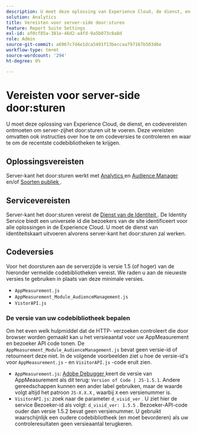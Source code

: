 ```yaml
---
description: U moet deze oplossing van Experience Cloud, de dienst, en codevereisten ontmoeten om server-zijhet door:sturen uit te voeren. Deze vereisten omvatten ook instructies over hoe te om codeversies te controleren en waar te om de recentste codebibliotheken te krijgen.
solution: Analytics
title: Vereisten voor server-side door:sturen
feature: Report Suite Settings
exl-id: af0cf85a-381e-46d2-a4fd-9a5b073c8a8d
role: Admin
source-git-commit: a6967c7d4e1dca5491f13beccaa797167b503d6e
workflow-type: tm+mt
source-wordcount: '294'
ht-degree: 0%

---
```


# Vereisten voor server-side door:sturen

U moet deze oplossing van Experience Cloud, de dienst, en codevereisten ontmoeten om server-zijhet door:sturen uit te voeren. Deze vereisten omvatten ook instructies over hoe te om codeversies te controleren en waar te om de recentste codebibliotheken te krijgen.

## Oplossingsvereisten

Server-kant het door:sturen werkt met [ Analytics ](https://www.adobe.com/data-analytics-cloud/analytics.html) en [ Audience Manager ](https://www.adobe.com/data-analytics-cloud/audience-manager.html) en/of [ Soorten publiek ](https://experienceleague.adobe.com/docs/core-services/interface/audiences/audience-library.html?lang=nl-NL).

## Servicevereisten

Server-kant het door:sturen vereist de [ Dienst van de Identiteit ](https://experienceleague.adobe.com/docs/id-service/using/home.html?lang=nl-NL). De Identity Service biedt een universele id die bezoekers van de site identificeert voor alle oplossingen in de Experience Cloud. U moet de dienst van identiteitskaart uitvoeren alvorens server-kant het door:sturen zal werken.

## Codeversies

Voor het doorsturen aan de serverzijde is versie 1.5 (of hoger) van de hieronder vermelde codebibliotheken vereist. We raden u aan de nieuwste versies te gebruiken in plaats van deze minimale versies.

* `AppMeasurement.js`
* `AppMeasurement_Module_AudienceManagement.js`
* `VistorAPI.js`

### De versie van uw codebibliotheek bepalen

Om het even welk hulpmiddel dat de HTTP- verzoeken controleert die door browser worden gemaakt kan u het versieaantal voor uw AppMeasurement en bezoeker API code tonen. De `AppMeasurement_Module_AudienceManagement.js` bevat geen versie-id of retourneert deze niet. In de volgende voorbeelden ziet u hoe de versie-id&#39;s voor `AppMeasurement.js` - en `VisitorAPI.js` -code eruit zien.

* `AppMeasurement.js`: [ Adobe Debugger ](/help/implement/validate/debugger.md) keert de versie van AppMeasurement als dit terug: `Version of Code | JS-1.5.1`. Andere gereedschappen kunnen een ander label gebruiken, maar de waarde volgt altijd het patroon `JS-X.X.X` , waarbij `X` een versienummer is.
* `VisitorAPI.js`: zoek naar de parameter `d_visid_ver` . U ziet hier de service Bezoeker-id als volgt: `d_visid_ver: 1.5.5` . Bezoeker-API-code ouder dan versie 1.5.2 bevat geen versienummer. U gebruikt waarschijnlijk een oudere codebibliotheek (en moet bevorderen) als uw controleresultaten geen versieaantal terugkeren.
